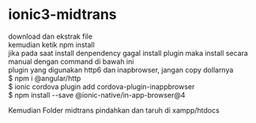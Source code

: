 # ionic3-midtrans

download dan ekstrak file<br />
kemudian ketik npm install<br />
jika pada saat install denpendency gagal install plugin maka install secara manual dengan command di bawah ini<br />
plugin yang digunakan http6 dan inapbrowser, jangan copy dollarnya<br />
$ npm i @angular/http<br />
$ ionic cordova plugin add cordova-plugin-inappbrowser<br />
$ npm install --save @ionic-native/in-app-browser@4<br />

Kemudian Folder midtrans pindahkan dan taruh di xampp/htdocs
